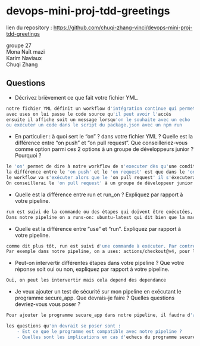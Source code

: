 # devops-mini-proj-tdd-greetings

lien du repository : https://github.com/chuqi-zhang-vinci/devops-mini-proj-tdd-greetings

groupe 27 <br>
Mona Naït mazi<br>
Karim Naviaux<br>
Chuqi Zhang<br>


## Questions

- Décrivez brièvement ce que fait votre fichier YML.  
```bash
notre fichier YML définit un workflow d'intégration continue qui permet de déclencher automatiquement lors de l'ouverture ou de la modification d'un pull request et d'installer les dépendances de notre projet.
avec uses on lui passe le code source qu'il peut avoir l'accès
ensuite il affiche soit un message lorsqu'on le souhaite avec un echo
ou exécuter un code dans le script du package.json avec un npm run

```
- En particulier : à quoi sert le “on” ? dans votre fichier YML ?  Quelle est la différence entre “on push” et “on pull request”. Que conseilleriez-vous comme option parmi ces 2 options à un groupe de développeurs junior ? Pourquoi ? 
```bash
le 'on' permet de dire à notre workflow de s'executer dès qu'une condition dans le 'on' est remplie
la différence entre le 'on push' et le 'on request' est que dans le 'on push', meme si on travaille dans une branche autre que le main, 
le workflow va s'exécuter alors que le 'on pull request' il s'éxecutera que si on essaye de merge avec une autre branche.
On conseillerai le 'on pull request' à un groupe de développeur junior car cela leur permettra de garder une sécurité (par exemple un merge du code sans le vouloir) tout en travaillant efficacement avec notamment des testes automatisés et du ciblage des erreurs.
```
- Quelle est la différence entre run et run_on ?  Expliquez par rapport à votre pipeline.  
```bash
run est suivi de la commande ou des étapes qui doivent être exécutées, tandis que run on est suivi de l'environnement sur lequel le job va s'exécuter. Le run_on spécifie l'infrastructure sur laquelle les commandes précédes d'un run vont tourner. 
Dans notre pipeline on a runs-on: ubuntu-latest qui dit bien que la machine virtuelle sur laquelle nos commandes vont tourner tourne sous la dernière version de Ubuntu, et on a plusieurs commandes précédées de run
```
- Quelle est la différence entre “use” et “run”. Expliquez par rapport à votre pipeline. 
```bash
comme dit plus tôt, run est suivi d'une commande à exécuter. Par contre, use est suivi d'une action qui sert de prérequis pour en effectuer une autre qui sera spécifiée après. 
Par exemple dans notre pipeline, on a uses: actions/checkout@v4, pour le que checkout se fasse à chaque action. Cela permet de réutiliser des morceaux de notre fichier YAML

```
- Peut-on intervertir différentes étapes dans votre pipeline ? Que votre réponse soit oui ou non, expliquez par rapport à votre pipeline. 
```bash
Oui, on peut les intervertir mais cela depend des dependance
```
- Je veux ajouter un test de sécurité sur mon pipeline en exécutant le programme secure_app. Que devrais-je faire ?  Quelles questions devriez-vous vous poser ? 
```bash
Pour ajouter le programme secure_app dans notre pipeline, il faudra d'abord configurer notre pipeline pour inclure l'étape qui fera executer le programme. Il faudra verifier s'il est bien intégré pour qu'il puisse être appellé correctement.

les questions qu'on devrait se poser sont : 
    - Est ce que le programme est compatible avec notre pipeline ?
    - Quelles sont les implications en cas d'echecs du programme secure_app sur notre pipeline ?

```